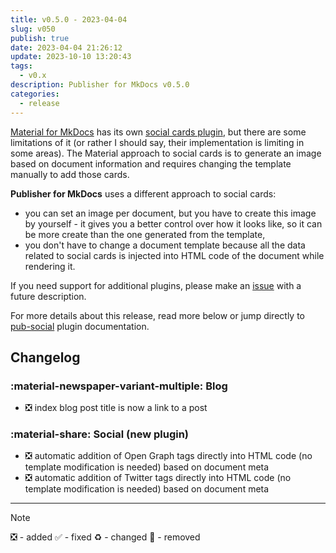 ```yaml
---
title: v0.5.0 - 2023-04-04
slug: v050
publish: true
date: 2023-04-04 21:26:12
update: 2023-10-10 13:20:43
tags:
  - v0.x
description: Publisher for MkDocs v0.5.0
categories:
  - release
---
```


[Material for MkDocs](https://squidfunk.github.io/mkdocs-material/) has its own [social cards plugin](https://squidfunk.github.io/mkdocs-material/setup/setting-up-social-cards/?h=social), but there are some limitations of it (or rather I should say, their implementation is limiting in some areas). The Material approach to social cards is to generate an image based on document information and requires changing the template manually to add those cards.

**Publisher for MkDocs** uses a different approach to social cards:

- you can set an image per document, but you have to create this image by yourself - it gives you a better control over how it looks like, so it can be more create than the one generated from the template,
- you don't have to change a document template because all the data related to social cards is injected into HTML code of the document while rendering it.

If you need support for additional plugins, please make an [issue](https://github.com/mkusz/mkdocs-publisher/issues) with a future description.

For more details about this release, read more below or jump directly to [pub-social](../02_setup/03_seo_and_sharing/01_setting-up-social-cards.md) plugin documentation.

<!-- more -->

## Changelog

### :material-newspaper-variant-multiple: Blog

- ❎ index blog post title is now a link to a post

### :material-share: Social (new plugin)

- ❎ automatic addition of Open Graph tags directly into HTML code (no template modification is needed) based on document meta
- ❎ automatic addition of Twitter tags directly into HTML code (no template modification is needed) based on document meta

---

> [!note]
> ❎ - added ✅ - fixed ♻️️ - changed 🚫 - removed
